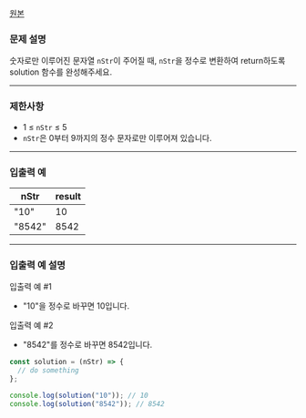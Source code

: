 [원본](https://school.programmers.co.kr/learn/courses/30/lessons/181848)

### **문제 설명**

숫자로만 이루어진 문자열 `nStr`이 주어질 때, `nStr`을 정수로 변환하여 return하도록 solution 함수를 완성해주세요.

---

### 제한사항

- 1 ≤ `nStr` ≤ 5
- `nStr`은 0부터 9까지의 정수 문자로만 이루어져 있습니다.

---

### 입출력 예

| nStr   | result |
| ------ | ------ |
| "10"   | 10     |
| "8542" | 8542   |

---

### 입출력 예 설명

입출력 예 #1

- "10"을 정수로 바꾸면 10입니다.

입출력 예 #2

- "8542"를 정수로 바꾸면 8542입니다.

```jsx
const solution = (nStr) => {
  // do something
};

console.log(solution("10")); // 10
console.log(solution("8542")); // 8542
```
